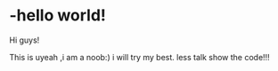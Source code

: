 # -hello world!

Hi guys!

This is uyeah ,i am a noob:)
i will try my best.
less talk show the code!!!
